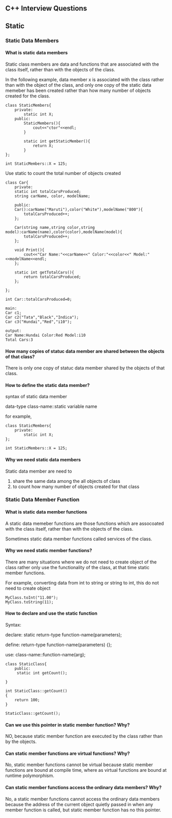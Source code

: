 ## C++ Interview Questions

## Static

### Static Data Members

#### What is static data members

Static class members are data and functions that are associated with the class itself, rather than with the objects of the class.

In the following example, data member x is associated with the class rather than with the object of the class, and only one copy of the static data memeber has been created rather than how many number of objects created for the class.

```
class StaticMembers{
    private:
        static int X;
    public:
        StaticMembers(){
            cout<<"ctor"<<endl;
        }

        static int getStaticMember(){
            return X;
        }
};

int StaticMembers::X = 125;
```

Use static to count the total number of objects created

```
class Car{
    private:
    static int totalCarsProduced;
    string carName, color, modelName;

    public:
    Car():carName("Maruti"),color("White"),modelName("800"){
        totalCarsProduced++;
    };

    Car(string name,string color,string model):carName(name),color(color),modelName(model){
        totalCarsProduced++;
    };

    void Print(){
        cout<<"Car Name:"<<carName<<" Color:"<<color<<" Model:"<<modelName<<endl;
    };

    static int getTotalCars(){
        return totalCarsProduced;
    };

};

int Car::totalCarsProduced=0;

main:
Car c1;
Car c2("Tata","Black","Indica");
Car c3("Hundai","Red","i10");

output:
Car Name:Hundai Color:Red Model:i10
Total Cars:3
```

#### How many copies of statuc data member are shared between the objects of that class?

There is only one copy of statuc data member shared by the objects of that class.

#### How to define the static data member?

syntax of static data member

data-type class-name::static variable name

for example,

```
class StaticMembers{
    private:
        static int X;
};

int StaticMembers::X = 125;
```

#### Why we need static data members

Static data member are need to

1. share the same data among the all objects of class
2. to count how many number of objects created for that class

### Static Data Member Function

#### What is static data member functions

A static data memeber functions are those functions which are assocoated with the class itself, rather than with the objects of the class.

Sometimes static data member functions called services of the class.

#### Why we need static member functions?

There are many situations where we do not need to create object of the class rather only use the functionality of the class, at that time static member functions.

For example, converting data from int to string or string to int, this do not need to create object

```
MyClass.toInt("11.00");
MyClass.toString(11);
```

#### How to declare and use the static function

Syntax:

declare:
static return-type function-name(parameters);

define:
return-type function-name(parameters) {};

use:
class-name::function-name(arg);

```
class StaticClass{
    public:
     static int getCount();

}

int StaticClass::getCount()
{
    return 100;
}

StaticClass::getCount();
```

#### Can we use this pointer in static member function? Why?

NO, because static member function are executed by the class rather than by the objects.

#### Can static member functions are virtual functions? Why?

No, static member functions cannot be virtual because static member functions are bound at compile time, where as virtual functions are bound at runtime polymorphism.

#### Can static member functions access the ordinary data members? Why?

No, a static member functions cannot access the ordinary data members because the address of the current object quietly passed in when any member function is called, but static member function has no this pointer.
